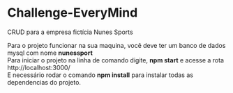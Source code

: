 # Challenge-EveryMind
CRUD para a empresa fictícia Nunes Sports

Para o projeto funcionar na sua maquina, você deve ter um banco de dados mysql com nome <strong>nunessport</strong><br>
Para iniciar o projeto na linha de comando digite, <strong>npm start</strong> e acesse a rota http://localhost:3000/<br>
E necessário rodar o comando <strong>npm install</strong> para instalar todas as dependencias do projeto.
